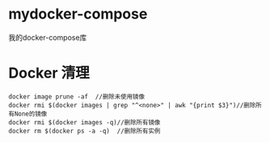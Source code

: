 # mydocker-compose
我的docker-compose库

# Docker 清理
    docker image prune -af  //删除未使用镜像
    docker rmi $(docker images | grep "^<none>" | awk "{print $3}")//删除所有None的镜像
    docker rmi $(docker images -q)//删除所有镜像
    docker rm $(docker ps -a -q)  //删除所有实例
